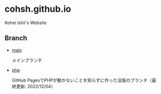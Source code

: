 # cohsh.github.io

Kohei Ishii's Website

## Branch
- [main](https://github.com/cohsh/cohsh.github.io/tree/main)

    メインブランチ

- [php](https://github.com/cohsh/cohsh.github.io/tree/php)

    GitHub PagesでPHPが動かないことを知らずに作った没版のブランチ（最終更新: 2022/12/04）
